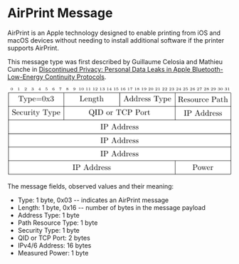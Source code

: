 <h1>AirPrint Message</h1>

<p> 
AirPrint is an Apple technology designed to enable printing from iOS and macOS
devices without needing to install additional software if the printer supports
AirPrint. 
</p> 

<p>
This message type was first described by Guillaume Celosia and Mathieu Cunche in 
<a
href="https://petsymposium.org/2020/files/papers/issue1/popets-2020-0003.pdf">Discontinued
Privacy: Personal Data Leaks in Apple Bluetooth-Low-Energy Continuity
Protocols</a>.
</p>

<div align="center">
<img src="../figs/airprint_format.png">
</div>


<p>The message fields, observed values and their meaning:</p>

<ul>
<li>
Type: 1 byte, 0x03 -- indicates an AirPrint message
</li>
<li>
Length: 1 byte, 0x16 -- number of bytes in the message payload
</li>
<li>
Address Type: 1 byte
</li>
<li>
Path Resource Type: 1 byte
</li>
<li>
Security Type: 1 byte
</li>
<li>
QID or TCP Port: 2 bytes
</li>
<li>
IPv4/6 Address: 16 bytes
</li>
<li>
Measured Power: 1 byte
</li>
</ul>
